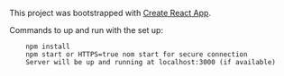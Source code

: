 This project was bootstrapped with [Create React App](https://github.com/facebookincubator/create-react-app).

Commands to up and run with the set up:
```
	npm install
	npm start or HTTPS=true nom start for secure connection
	Server will be up and running at localhost:3000 (if available)
```